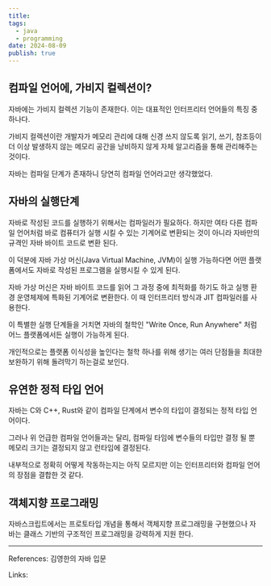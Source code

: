 ```yaml
---
title:
tags:
  - java
  - programming
date: 2024-08-09
publish: true
---
```


## 컴파일 언어에, 가비지 컬렉션이?

자바에는 가비지 컬렉션 기능이 존재한다. 이는 대표적인 인터프리터 언어들의 특징 중 하나다.

가비지 컬렉션이란 개발자가 메모리 관리에 대해 신경 쓰지 않도록 읽기, 쓰기, 참조등이 더 이상 발생하지 않는 메모리 공간을 낭비하지 않게 자체 알고리즘을 통해 관리해주는 것이다.

자바는 컴파일 단계가 존재하니 당연히 컴파일 언어라고만 생각했었다.

## 자바의 실행단계

자바로 작성된 코드를 실행하기 위해서는 컴파일러가 필요하다. 하지만 여타 다른 컴파일 언어처럼 바로 컴퓨터가 실행 시킬 수 있는 기계어로 변환되는 것이 아니라 자바만의 규격인 자바 바이트 코드로 변환 된다.

이 덕분에 자바 가상 머신(Java Virtual Machine, JVM)이 실행 가능하다면 어떤 플랫폼에서도 자바로 작성된 프로그램을 실행시킬 수 있게 된다.

자바 가상 머신은 자바 바이트 코드를 읽어 그 과정 중에 최적화를 하기도 하고 실행 환경 운영체제에 특화된 기계어로 변환한다. 이 때 인터프리터 방식과 JIT 컴파일러를 사용한다.

이 특별한 실행 단계들을 거치면 자바의 철학인 "Write Once, Run Anywhere" 처럼 어느 플랫폼에서든 실행이 가능하게 된다.

개인적으로는 플랫폼 이식성을 높인다는 철학 하나를 위해 생기는 여러 단점들을 최대한 보완하기 위해 돌려막기 하는걸로 보인다.

## 유연한 정적 타입 언어

자바는 C와 C++, Rust와 같이 컴파일 단계에서 변수의 타입이 결정되는 정적 타입 언어이다.

그러나 위 언급한 컴파일 언어들과는 달리, 컴파일 타임에 변수들의 타입만 결정 될 뿐 메모리 크기는 결정되지 않고 런타임에 결정된다.

내부적으로 정확히 어떻게 작동하는지는 아직 모르지만 이는 인터프리터와 컴파일 언어의 장점을 결합한 것 같다.

## 객체지향 프로그래밍

자바스크립트에서는 프로토타입 개념을 통해서 객체지향 프로그래밍을 구현했으나 자바는 클래스 기반의 구조적인 프로그래밍을 강력하게 지원 한다.

---

References: 김영한의 자바 입문

Links:

